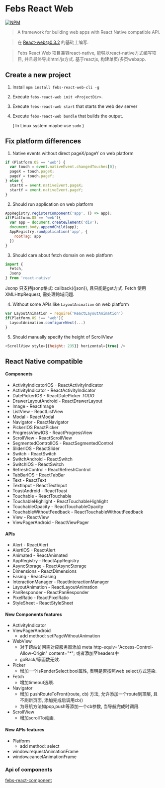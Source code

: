 # Febs React Web

[![NPM](https://nodei.co/npm/febs-react-web.png?downloads=true&downloadRank=true&stars=true)](https://nodei.co/npm/febs-react-web/)


> A framework for building web apps with React Native compatible API.

> 在 [React-web@0.3.2](http://github.com/taobaofed/react-web) 的基础上编写.

> Febs React Web 项目兼容react-native, 能够以react-native方式编写项目, 并且最终导出html/js方式. 基于reactjs, 构建单页/多页webapp.

## Create a new project

1. Install `npm install febs-react-web-cli -g`
2. Execute `febs-react-web init <ProjectDir>`.
3. Execute `febs-react-web start` that starts the web dev server
4. Execute `febs-react-web bundle` that builds the output.

    ( In Linux system maybe use `sudo` )


## Fix platform differences

1. Native events without direct pageX/pageY on web platform
  ```js
  if (Platform.OS == 'web') {
    var touch = event.nativeEvent.changedTouches[0];
    pageX = touch.pageX;
    pageY = touch.pageY;
  } else {
    startX = event.nativeEvent.pageX;
    startY = event.nativeEvent.pageY;
  }
  ```

2. Should run application on web platform
  ```js
  AppRegistry.registerComponent('app', () => app);
  if(Platform.OS == 'web'){
    var app = document.createElement('div');
    document.body.appendChild(app);
    AppRegistry.runApplication('app', {
      rootTag: app
    })
  }
  ```

3. Should care about fetch domain on web platform
  ```js
  import {
    Fetch,
    Jsonp
  } from 'react-native'
  ```
  Jsonp 只支持jsonp格式: callback({json}), 且只能是get方式.
  Fetch 使用XMLHttpRequest, 需处理跨域问题.


4. Without some APIs like `LayoutAnimation` on web platform
  ```js
  var LayoutAnimation = require('ReactLayoutAnimation')
  if(Platform.OS !== 'web'){
    LayoutAnimation.configureNext(...)
  }
  ```

5. Should manually specify the height of ScrollView
  ```js
  <ScrollView style={{height: 235}} horizontal={true} />
  ```

## React Native compatible

#### Components

* ActivityIndicatorIOS - ReactActivityIndicator
* ActivityIndicator - ReactActivityIndicator
* DatePickerIOS - ReactDatePicker *TODO*
* DrawerLayoutAndroid - ReactDrawerLayout
* Image - ReactImage
* ListView - ReactListView
* Modal - ReactModal
* Navigator - ReactNavigator
* PickerIOS ReactPicker
* ProgressViewIOS - ReactProgressView
* ScrollView - ReactScrollView
* SegmentedControlIOS - ReactSegmentedControl
* SliderIOS - ReactSlider
* Switch - ReactSwitch
* SwitchAndroid - ReactSwitch
* SwitchIOS - ReactSwitch
* RefreshControl - ReactRefreshControl
* TabBarIOS - ReactTabBar
* Text - ReactText
* TextInput - ReactTextInput
* ToastAndroid - ReactToast
* Touchable - ReactTouchable
* TouchableHighlight - ReactTouchableHighlight
* TouchableOpacity - ReactTouchableOpacity
* TouchableWithoutFeedback - ReactTouchableWithoutFeedback
* View - ReactView
* ViewPagerAndroid - ReactViewPager

#### APIs

* Alert - ReactAlert
* AlertIOS - ReactAlert
* Animated - ReactAnimated
* AppRegistry - ReactAppRegistry
* AsyncStorage - ReactAsyncStorage
* Dimensions - ReactDimensions
* Easing - ReactEasing
* InteractionManager - ReactInteractionManager
* LayoutAnimation - ReactLayoutAnimation
* PanResponder - ReactPanResponder
* PixelRatio - ReactPixelRatio
* StyleSheet - ReactStyleSheet


#### New Components features
* ActivityIndicator
* ViewPagerAndroid
    - add method: setPageWithoutAnimation
* WebView
    - 对于跨站访问需对应服务器添加 meta http-equiv="Access-Control-Allow-Origin" content="*"; 或者添加至headers中
    - goBack/等函数无效.
* Picker
    - 增加一个isRenderSelect:bool属性, 表明是否按照web select方式渲染.
* Fetch
    - 增加timeout选项.
* Navigator
    - 增加 pushRouteToFront(route, cb) 方法, 允许添加一个route到顶层, 且不刷新页面, 添加完成后调用cb()
    - 为导航方法如pop,push等添加一个cb参数, 当导航完成时调用.
* ScrollView
    - 增加scrollTo动画.

#### New APIs features
* Platform
    - add method: select
* window.requestAnimationFrame
* window.cancelAnimationFrame

### Api of components

  [febs-react-component](https://github.com/brainpoint/febs-react-component/wiki)
